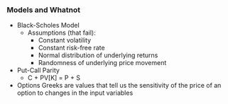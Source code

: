 ### Models and Whatnot
- Black-Scholes Model
  - Assumptions (that fail):
    - Constant volatility
    - Constant risk-free rate
    - Normal distribution of underlying returns
    - Randomness of underlying price movement
- Put-Call Parity
  - C + PV[K] = P + S
- Options Greeks are values that tell us the sensitivity of the price
of an option to changes in the input variables